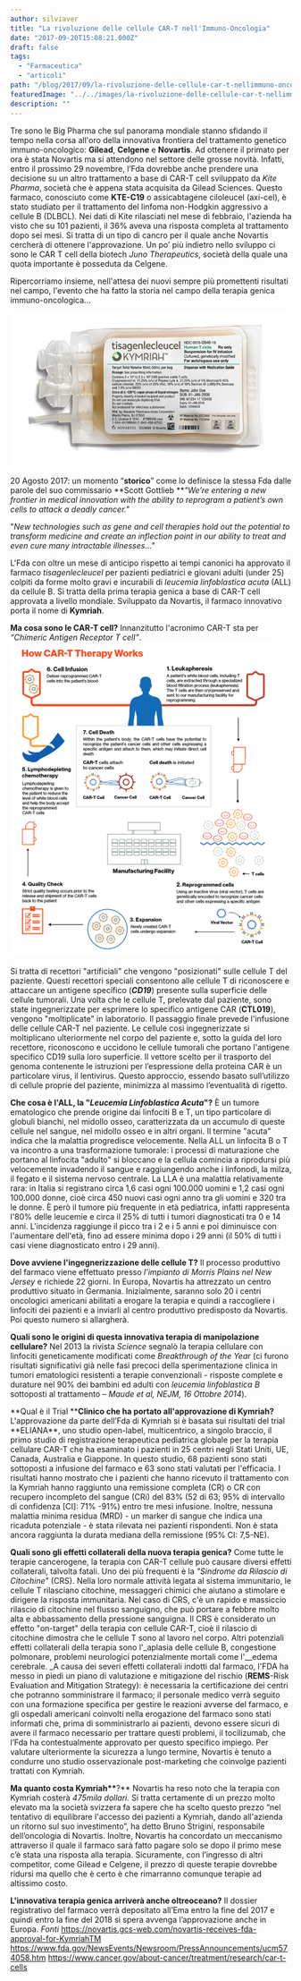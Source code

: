 ```yaml
---
author: silviaver
title: "La rivoluzione delle cellule CAR-T nell'Immuno-Oncologia"
date: "2017-09-20T15:08:21.000Z"
draft: false
tags:
  - "Farmaceutica"
  - "articoli"
path: "/blog/2017/09/la-rivoluzione-delle-cellule-car-t-nellimmuno-oncologia/"
featuredImage: "../../images/la-rivoluzione-delle-cellule-car-t-nellimmuno-oncologia.md/0031kymriah2.jpg"
description: ""
---
```


Tre sono le Big Pharma che sul panorama mondiale stanno sfidando il tempo nella corsa all'oro della innovativa frontiera del trattamento genetico immuno-oncologico: **Gilead**, **Celgene** e **Novartis**. Ad ottenere il primato per ora è stata Novartis ma si attendono nel settore delle grosse novità. Infatti, entro il prossimo 29 novembre, l’Fda dovrebbe anche prendere una decisione su un altro trattamento a base di CAR-T cell sviluppato da _Kite Pharma_, società che è appena stata acquisita da Gilead Sciences. Questo farmaco, conosciuto come **KTE-C19** o assicabtagene ciloleucel (axi-cel), è stato studiato per il trattamento del linfoma non-Hodgkin aggressivo a cellule B (DLBCL). Nei dati di Kite rilasciati nel mese di febbraio, l'azienda ha visto che su 101 pazienti, il 36% aveva una risposta completa al trattamento dopo sei mesi. Si tratta di un tipo di cancro per il quale anche Novartis cercherà di ottenere l'approvazione. Un po’ più indietro nello sviluppo ci sono le CAR T cell della biotech _Juno Therapeutics_, società della quale una quota importante è posseduta da Celgene.

Ripercorriamo insieme, nell'attesa dei nuovi sempre più promettenti risultati nel campo, l'evento che ha fatto la storia nel campo della terapia genica immuno-oncologica...

![0031kymriah.jpg](../../images/la-rivoluzione-delle-cellule-car-t-nellimmuno-oncologia.md/0031kymriah2.jpg)

20 Agosto 2017: un momento “**storico**” come lo definisce la stessa Fda dalle parole del suo commissario **Scott Gottlieb **_"We’re entering a new frontier in medical innovation with the ability to reprogram a patient’s own cells to attack a deadly cancer."_

"_New technologies such as gene and cell therapies hold out the potential to transform medicine and create an inflection point in our ability to treat and even cure many intractable illnesses..."_

L'Fda con oltre un mese di anticipo rispetto ai tempi canonici ha approvato il farmaco _tisagenlecleucel_ per pazienti pediatrici e giovani adulti (under 25) colpiti da forme molto gravi e incurabili di _leucemia linfoblastica acuta_ (ALL) da cellule B. Si tratta della prima terapia genica a base di CAR-T cell approvata a livello mondiale. Sviluppato da Novartis, il farmaco innovativo porta il nome di **Kymriah**.

**Ma cosa sono le CAR-T cell?** Innanzitutto l'acronimo CAR-T sta per _“Chimeric Antigen Receptor T cell”_.![CAR-T-cell-therapy-cancer-Novartis-Kymriah-CTL019.png](../../images/la-rivoluzione-delle-cellule-car-t-nellimmuno-oncologia.md/car-t-cell-therapy-cancer-novartis-kymriah-ctl019.png)

Si tratta di recettori "artificiali" che vengono "posizionati" sulle cellule T del paziente. Questi recettori speciali consentono alle cellule T di riconoscere e attaccare un antigene specifico (**_CD19_**) presente sulla superficie delle cellule tumorali. Una volta che le cellule T, prelevate dal paziente, sono state ingegnerizzate per esprimere lo specifico antigene CAR (**CTL019**), vengono "moltiplicate" in laboratorio. Il passaggio finale prevede l'infusione delle cellule CAR-T nel paziente. Le cellule così ingegnerizzate si moltiplicano ulteriormente nel corpo del paziente e, sotto la guida del loro recettore, riconoscono e uccidono le cellule tumorali che portano l'antigene specifico CD19 sulla loro superficie. Il vettore scelto per il trasporto del genoma contenente le istruzioni per l’espressione della proteina CAR è un particolare virus, il lentivirus. Questo approccio, essendo basato sull’utilizzo di cellule proprie del paziente, minimizza al massimo l’eventualità di rigetto.

**Che cosa è l'ALL, la "_Leucemia_ _Linfoblastica Acuta_"?** È un tumore ematologico che prende origine dai linfociti B e T, un tipo particolare di globuli bianchi, nel midollo osseo, caratterizzata da un accumulo di queste cellule nel sangue, nel midollo osseo e in altri organi. Il termine "acuta" indica che la malattia progredisce velocemente. Nella ALL un linfocita B o T va incontro a una trasformazione tumorale: i processi di maturazione che portano al linfocita "adulto" si bloccano e la cellula comincia a riprodursi più velocemente invadendo il sangue e raggiungendo anche i linfonodi, la milza, il fegato e il sistema nervoso centrale. La LLA è una malattia relativamente rara: in Italia si registrano circa 1,6 casi ogni 100.000 uomini e 1,2 casi ogni 100.000 donne, cioè circa 450 nuovi casi ogni anno tra gli uomini e 320 tra le donne. È però il tumore più frequente in età pediatrica, infatti rappresenta l'80% delle leucemie e circa il 25% di tutti i tumori diagnosticati tra 0 e 14 anni. L'incidenza raggiunge il picco tra i 2 e i 5 anni e poi diminuisce con l'aumentare dell'età, fino ad essere minima dopo i 29 anni (il 50% di tutti i casi viene diagnosticato entro i 29 anni).

**Dove avviene l'ingegnerizzazione delle cellule T?** Il processo produttivo del farmaco viene effettuato presso _l’impianto di Morris Plains nel New Jersey_ e richiede 22 giorni. In Europa, Novartis ha attrezzato un centro produttivo situato in Germania. Inizialmente, saranno solo 20 i centri oncologici americani abilitati a erogare la terapia e quindi a raccogliere i linfociti dei pazienti e a inviarli al centro produttivo predisposto da Novartis. Poi questo numero si allargherà.

**Quali sono le origini di questa innovativa terapia di manipolazione cellulare?** Nel 2013 la rivista _Science_ segnalò la terapia cellulare con linfociti geneticamente modificati come _Breakthrough of the Year_ (ci furono risultati significativi già nelle fasi precoci della sperimentazione clinica in tumori ematologici resistenti a terapie convenzionali - risposte complete e durature nel 90% dei bambini ed adulti con _leucemia linfoblastica B_ sottoposti al trattamento – _Maude et al, NEJM, 16 Ottobre 2014_).

**Qual è il Trial \*\***Clinico che ha portato all'approvazione di **Kymriah**?** L'approvazione da parte dell’Fda di Kymriah si è basata sui risultati del trial **ELIANA\*\*, uno studio open-label, multicentrico, a singolo braccio, il primo studio di registrazione terapeutica pediatrica globale per la terapia cellulare CAR-T che ha esaminato i pazienti in 25 centri negli Stati Uniti, UE, Canada, Australia e Giappone. In questo studio, 68 pazienti sono stati sottoposti a infusione del farmaco e 63 sono stati valutati per l'efficacia. I risultati hanno mostrato che i pazienti che hanno ricevuto il trattamento con la Kymriah hanno raggiunto una remissione completa (CR) o CR con recupero incompleto del sangue (CRi) del 83% (52 di 63; 95% di intervallo di confidenza \[CI\]: 71% -91%) entro tre mesi infusione. Inoltre, nessuna malattia minima residua (MRD) - un marker di sangue che indica una ricaduta potenziale - è stata rilevata nei pazienti rispondenti. Non è stata ancora raggiunta la durata mediana della remissione (95% CI: 7,5-NE).

**Quali sono gli effetti collaterali della nuova terapia genica?** Come tutte le terapie cancerogene, la terapia con CAR-T cellule può causare diversi effetti collaterali, talvolta fatali. Uno dei più frequenti è la _"Sindrome da Rilascio di Citochine"_ (CRS). Nella loro normale attività legata al sistema immunitario, le cellule T rilasciano citochine, messaggeri chimici che aiutano a stimolare e dirigere la risposta immunitaria. Nel caso di CRS, c'è un rapido e massiccio rilascio di citochine nel flusso sanguigno, che può portare a febbre molto alta e abbassamento della pressione sanguigna. Il CRS è considerato un effetto "on-target" della terapia con cellule CAR-T, cioè il rilascio di citochine dimostra che le cellule T sono al lavoro nel corpo. Altri potenziali effetti collaterali della terapia sono l'\_aplasia delle cellule B, congestione polmonare, problemi neurologici potenzialmente mortali come l'\_\_edema cerebrale. \_A causa dei severi effetti collaterali indotti dal farmaco, l'FDA ha messo in piedi un piano di valutazione e mitigazione del rischio (**REMS**-Risk Evaluation and Mitigation Strategy): è necessaria la certificazione dei centri che potranno somministrare il farmaco; il personale medico verrà seguito con una formazione specifica per gestire le reazioni avverse del farmaco, e gli ospedali americani coinvolti nella erogazione del farmaco sono stati informati che, prima di somministrarlo ai pazienti, devono essere sicuri di avere il farmaco necessario per trattare questi problemi, il tocilizumab, che l’Fda ha contestualmente approvato per questo specifico impiego. Per valutare ulteriormente la sicurezza a lungo termine, Novartis è tenuto a condurre uno studio osservazionale post-marketing che coinvolge pazienti trattati con Kymriah.

**Ma quanto costa Kymriah\*\***?\*\* Novartis ha reso noto che la terapia con Kymriah costerà _475mila dollari._ Si tratta certamente di un prezzo molto elevato ma la società svizzera fa sapere che ha scelto questo prezzo “nel tentativo di equilibrare l'accesso dei pazienti a Kymriah, dando all'azienda un ritorno sul suo investimento”, ha detto Bruno Strigini, responsabile dell’oncologia di Novartis. Inoltre, Novartis ha concordato un meccanismo attraverso il quale il farmaco sarà fatto pagare solo se dopo il primo mese c’è stata una risposta alla terapia. Sicuramente, con l’ingresso di altri competitor, come Gilead e Celgene, il prezzo di queste terapie dovrebbe ridursi ma quello che è certo è che rimarranno comunque terapie ad altissimo costo.

**L'innovativa terapia genica arriverà anche oltreoceano?** Il dossier registrativo del farmaco verrà depositato all’Ema entro la fine del 2017 e quindi entro la fine del 2018 si spera avvenga l’approvazione anche in Europa. _Fonti_ https://novartis.gcs-web.com/novartis-receives-fda-approval-for-KymriahTM https://www.fda.gov/NewsEvents/Newsroom/PressAnnouncements/ucm574058.htm https://www.cancer.gov/about-cancer/treatment/research/car-t-cells
